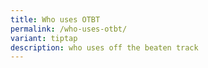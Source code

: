 ```yaml
---
title: Who uses OTBT
permalink: /who-uses-otbt/
variant: tiptap
description: who uses off the beaten track
---
```

<p></p>